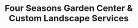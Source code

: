 ---
title: "Four Seasons Garden Center & Custom Landscape Services"
url: /oak-park/four-seasons-garden-center-and-custom-landscape-services/
shop: garden centre
---